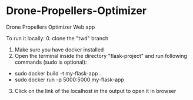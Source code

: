 # Drone-Propellers-Optimizer


Drone Propellers Optimizer Web app

To run it locally: 
0. clone the "twd" branch
1. Make sure you have docker installed
2. Open the terminal inside the directory "flask-project" and run following commands (sudo is optional):
 - sudo docker build -t my-flask-app .
 - sudo docker run -p 5000:5000 my-flask-app
 3. Click on the link of the localhost in the output to open it in browser
